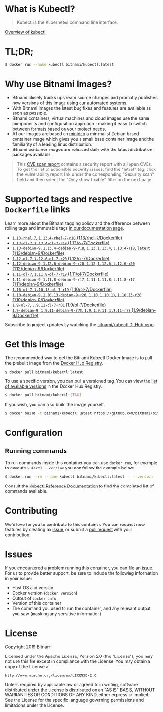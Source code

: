 
# What is Kubectl?

> Kubectl is the Kubernetes command line interface.

[Overview of kubectl](https://kubernetes.io/docs/reference/kubectl/overview/)

# TL;DR;

```bash
$ docker run --name kubectl bitnami/kubectl:latest
```

# Why use Bitnami Images?

* Bitnami closely tracks upstream source changes and promptly publishes new versions of this image using our automated systems.
* With Bitnami images the latest bug fixes and features are available as soon as possible.
* Bitnami containers, virtual machines and cloud images use the same components and configuration approach - making it easy to switch between formats based on your project needs.
* All our images are based on [minideb](https://github.com/bitnami/minideb) a minimalist Debian based container image which gives you a small base container image and the familiarity of a leading linux distribution.
* Bitnami container images are released daily with the latest distribution packages available.


> This [CVE scan report](https://quay.io/repository/bitnami/kubectl?tab=tags) contains a security report with all open CVEs. To get the list of actionable security issues, find the "latest" tag, click the vulnerability report link under the corresponding "Security scan" field and then select the "Only show fixable" filter on the next page.

# Supported tags and respective `Dockerfile` links

Learn more about the Bitnami tagging policy and the difference between rolling tags and immutable tags [in our documentation page](https://docs.bitnami.com/containers/how-to/understand-rolling-tags-containers/).


* [`1.13-rhel-7`, `1.13.4-rhel-7-r18` (1.13/rhel-7/Dockerfile)](https://github.com/bitnami/bitnami-docker-kubectl/blob/1.13.4-rhel-7-r18/1.13/rhel-7/Dockerfile)
* [`1.13-ol-7`, `1.13.4-ol-7-r19` (1.13/ol-7/Dockerfile)](https://github.com/bitnami/bitnami-docker-kubectl/blob/1.13.4-ol-7-r19/1.13/ol-7/Dockerfile)
* [`1.13-debian-9`, `1.13.4-debian-9-r18`, `1.13`, `1.13.4`, `1.13.4-r18`, `latest` (1.13/debian-9/Dockerfile)](https://github.com/bitnami/bitnami-docker-kubectl/blob/1.13.4-debian-9-r18/1.13/debian-9/Dockerfile)
* [`1.12-ol-7`, `1.12.6-ol-7-r20` (1.12/ol-7/Dockerfile)](https://github.com/bitnami/bitnami-docker-kubectl/blob/1.12.6-ol-7-r20/1.12/ol-7/Dockerfile)
* [`1.12-debian-9`, `1.12.6-debian-9-r20`, `1.12`, `1.12.6`, `1.12.6-r20` (1.12/debian-9/Dockerfile)](https://github.com/bitnami/bitnami-docker-kubectl/blob/1.12.6-debian-9-r20/1.12/debian-9/Dockerfile)
* [`1.11-ol-7`, `1.11.8-ol-7-r19` (1.11/ol-7/Dockerfile)](https://github.com/bitnami/bitnami-docker-kubectl/blob/1.11.8-ol-7-r19/1.11/ol-7/Dockerfile)
* [`1.11-debian-9`, `1.11.8-debian-9-r17`, `1.11`, `1.11.8`, `1.11.8-r17` (1.11/debian-9/Dockerfile)](https://github.com/bitnami/bitnami-docker-kubectl/blob/1.11.8-debian-9-r17/1.11/debian-9/Dockerfile)
* [`1.10-ol-7`, `1.10.13-ol-7-r19` (1.10/ol-7/Dockerfile)](https://github.com/bitnami/bitnami-docker-kubectl/blob/1.10.13-ol-7-r19/1.10/ol-7/Dockerfile)
* [`1.10-debian-9`, `1.10.13-debian-9-r20`, `1.10`, `1.10.13`, `1.10.13-r20` (1.10/debian-9/Dockerfile)](https://github.com/bitnami/bitnami-docker-kubectl/blob/1.10.13-debian-9-r20/1.10/debian-9/Dockerfile)
* [`1.9-ol-7`, `1.9.11-ol-7-r81` (1.9/ol-7/Dockerfile)](https://github.com/bitnami/bitnami-docker-kubectl/blob/1.9.11-ol-7-r81/1.9/ol-7/Dockerfile)
* [`1.9-debian-9`, `1.9.11-debian-9-r78`, `1.9`, `1.9.11`, `1.9.11-r78` (1.9/debian-9/Dockerfile)](https://github.com/bitnami/bitnami-docker-kubectl/blob/1.9.11-debian-9-r78/1.9/debian-9/Dockerfile)

Subscribe to project updates by watching the [bitnami/kubectl GitHub repo](https://github.com/bitnami/bitnami-docker-kubectl).

# Get this image

The recommended way to get the Bitnami Kubectl Docker Image is to pull the prebuilt image from the [Docker Hub Registry](https://hub.docker.com/r/bitnami/kubectl).

```bash
$ docker pull bitnami/kubectl:latest
```

To use a specific version, you can pull a versioned tag. You can view the [list of available versions](https://hub.docker.com/r/bitnami/kubectl/tags/) in the Docker Hub Registry.

```bash
$ docker pull bitnami/kubectl:[TAG]
```

If you wish, you can also build the image yourself.

```bash
$ docker build -t bitnami/kubectl:latest https://github.com/bitnami/bitnami-docker-kubectl.git
```

# Configuration

## Running commands

To run commands inside this container you can use `docker run`, for example to execute `kubectl --version` you can follow the example below:

```bash
$ docker run --rm --name kubectl bitnami/kubectl:latest -- --version
```

Consult the [Kubectl Reference Documentation](https://kubernetes.io/docs/reference/generated/kubectl/kubectl-commands) to find the completed list of commands available.

# Contributing

We'd love for you to contribute to this container. You can request new features by creating an [issue](https://github.com/bitnami/bitnami-docker-kubectl/issues), or submit a [pull request](https://github.com/bitnami/bitnami-docker-kubectl/pulls) with your contribution.

# Issues

If you encountered a problem running this container, you can file an [issue](https://github.com/bitnami/bitnami-docker-kubectl/issues). For us to provide better support, be sure to include the following information in your issue:

- Host OS and version
- Docker version (`docker version`)
- Output of `docker info`
- Version of this container
- The command you used to run the container, and any relevant output you saw (masking any sensitive information)

# License

Copyright 2019 Bitnami

Licensed under the Apache License, Version 2.0 (the "License");
you may not use this file except in compliance with the License.
You may obtain a copy of the License at

    http://www.apache.org/licenses/LICENSE-2.0

Unless required by applicable law or agreed to in writing, software
distributed under the License is distributed on an "AS IS" BASIS,
WITHOUT WARRANTIES OR CONDITIONS OF ANY KIND, either express or implied.
See the License for the specific language governing permissions and
limitations under the License.
